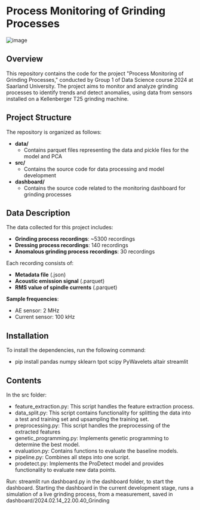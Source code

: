 # Process Monitoring of Grinding Processes

![image](https://github.com/MoritzOster/data-science-24/assets/44369843/0c3e96c2-c27e-4f16-b8bf-160cb776fbff)

## Overview

This repository contains the code for the project "Process Monitoring of Grinding Processes," conducted by Group 1 of Data Science course 2024 at Saarland University. The project aims to monitor and analyze grinding processes to identify trends and detect anomalies, using data from sensors installed on a Kellenberger T25 grinding machine.

## Project Structure

The repository is organized as follows:

- **data/**
  - Contains parquet files representing the data and pickle files for the model and PCA
- **src/**
  - Contains the source code for data processing and model development
- **dashboard/**
  - Contains the source code related to the monitoring dashboard for grinding processes

## Data Description

The data collected for this project includes:

- **Grinding process recordings**: ~5300 recordings
- **Dressing process recordings**: 140 recordings
- **Anomalous grinding process recordings**: 30 recordings

Each recording consists of:

- **Metadata file** (.json)
- **Acoustic emission signal** (.parquet)
- **RMS value of spindle currents** (.parquet)

**Sample frequencies**:

- AE sensor: 2 MHz
- Current sensor: 100 kHz

## Installation

To install the dependencies, run the following command:

- pip install pandas numpy sklearn tpot scipy PyWavelets altair streamlit

## Contents

In the src folder:

- feature_extraction.py: This script handles the feature extraction process.
- data_split.py: This script contains functionality for splitting the data into a test and training set and upsampling the training set.
- preprocessing.py: This script handles the preprocessing of the extracted features
- genetic_programming.py: Implements genetic programming to determine the best model.
- evaluation.py: Contains functions to evaluate the baseline models.
- pipeline.py: Combines all steps into one script.
- prodetect.py: Implements the ProDetect model and provides functionality to evaluate new data points.

Run: streamlit run dashboard.py in the dashboard folder, to start the dashboard.
Starting the dashboard in the current development stage, runs a simulation of a live grinding process, from a measurement, saved in dashboard/2024.02.14_22.00.40_Grinding

